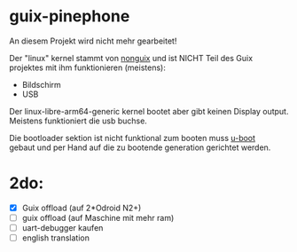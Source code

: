 # guix-pinephone

An diesem Projekt wird nicht mehr gearbeitet!  

Der "linux" kernel stammt von [nonguix](https://gitlab.com/nonguix/nonguix) und ist NICHT Teil des Guix projektes mit ihm funktionieren (meistens):
* Bildschirm  
* USB  

Der linux-libre-arm64-generic kernel bootet aber gibt keinen Display output.  
Meistens funktioniert die usb buchse.

Die bootloader sektion ist nicht funktional zum booten muss [u-boot](https://wiki.pine64.org/wiki/Uboot)  
gebaut und per Hand auf die zu bootende generation gerichtet werden.  

# 2do:  
- [x] Guix offload (auf 2*Odroid N2+)  
- [ ] guix offload (auf Maschine mit mehr ram)  
- [ ] uart-debugger kaufen  
- [ ] english translation
